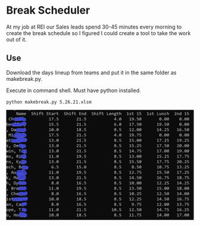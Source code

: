 # Break Scheduler

At my job at REI our Sales leads spend 30-45 minutes every morning to create the break schedule so I figured I could create a tool to take the work out of it. 

## Use

Download the days lineup from teams and put it in the same folder as makebreak.py.

Execute in command shell. Must have python installed.

```
python makebreak.py 5.26.21.xlsm
```

![Output](output2.JPG)